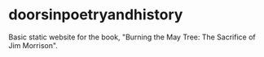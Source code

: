 # doorsinpoetryandhistory

Basic static website for the book, "Burning the May Tree: The Sacrifice of Jim Morrison".
